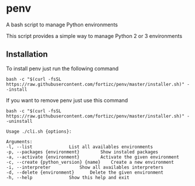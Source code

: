 # penv
A bash script to manage Python environments

This script provides a simple way to manage Python 2 or 3 environments
## Installation
To install penv just run the following command
```
bash -c "$(curl -fsSL https://raw.githubusercontent.com/fortizc/penv/master/installer.sh)" --install
```
If you want to remove penv just use this command
```
bash -c "$(curl -fsSL https://raw.githubusercontent.com/fortizc/penv/master/installer.sh)" --uninstall
```
```
Usage ./cli.sh {options}:

Arguments:
-l, --list				List all availables environments
-p, --packages {environment}		Show instaled packages
-a, --activate {environment}		Activate the given environment
-c, --create {python_version} {name}	Create a new environment
-i, --interpreter			Show all availables interpreters
-d, --delete {environment}		Delete the given environment
-h, --help				Show this help and exit
```
